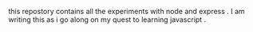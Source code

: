this repostory contains all the experiments with node  and express . I am writing this as i go along on my quest to learning javascript . 

